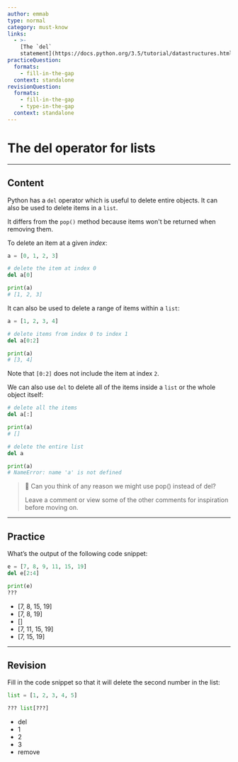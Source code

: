 ```yaml
---
author: emmab
type: normal
category: must-know
links:
  - >-
    [The `del`
    statement](https://docs.python.org/3.5/tutorial/datastructures.html#the-del-statement){website}
practiceQuestion:
  formats:
    - fill-in-the-gap
  context: standalone
revisionQuestion:
  formats:
    - fill-in-the-gap
    - type-in-the-gap
  context: standalone
---
```


# The del operator for lists


---

## Content

Python has a `del` operator which is useful to delete entire objects. It can also be used to delete items in a `list`.

It differs from the `pop()` method because items won't be returned when removing them.

To delete an item at a given *index*:

```python
a = [0, 1, 2, 3]

# delete the item at index 0
del a[0]

print(a)
# [1, 2, 3]
```

It can also be used to delete a range of items within a `list`:

```python
a = [1, 2, 3, 4]

# delete items from index 0 to index 1
del a[0:2]

print(a)
# [3, 4]
```

Note that `[0:2]` does not include the item at index `2`.

We can also use `del` to delete all of the items inside a `list` or the whole object itself:

```python
# delete all the items
del a[:]

print(a)
# []

# delete the entire list
del a

print(a)
# NameError: name 'a' is not defined
```

> 🤔 Can you think of any reason we might use pop() instead of del?
>
> Leave a comment or view some of the other comments for inspiration before moving on.

---

## Practice

What’s the output of the following code snippet:

```python
e = [7, 8, 9, 11, 15, 19]
del e[2:4]

print(e)
???
```

- [7, 8, 15, 19]
- [7, 8, 19]
- []
- [7, 11, 15, 19]
- [7, 15, 19]


---

## Revision

Fill in the code snippet so that it will delete the second number in the list:

```python
list = [1, 2, 3, 4, 5]

??? list[???]
```

- del
- 1
- 2
- 3
- remove
